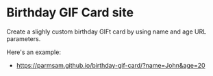 # Birthday GIF Card site

Create a slighly custom birthday GIFt card by using name and age URL parameters.

Here's an example:
- https://parmsam.github.io/birthday-gif-card/?name=John&age=20
